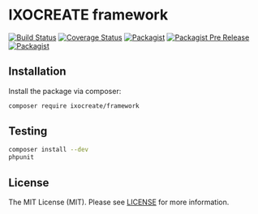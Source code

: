 # IXOCREATE framework

[![Build Status](https://travis-ci.org/ixocreate/framework.svg?branch=master)](https://travis-ci.org/ixocreate/framework)
[![Coverage Status](https://coveralls.io/repos/github/ixocreate/framework/badge.svg?branch=develop)](https://coveralls.io/github/ixocreate/framework?branch=develop)
[![Packagist](https://img.shields.io/packagist/v/ixocreate/framework.svg)](https://packagist.org/packages/ixocreate/framework)
[![Packagist Pre Release](https://img.shields.io/packagist/vpre/ixocreate/framework.svg)](https://packagist.org/packages/ixocreate/framework)
[![Packagist](https://img.shields.io/packagist/l/ixocreate/framework.svg)](https://packagist.org/packages/ixocreate/framework)

## Installation

Install the package via composer:

```sh
composer require ixocreate/framework
```

## Testing

```sh
composer install --dev
phpunit
```

## License

The MIT License (MIT). Please see [LICENSE](LICENSE) for more information.
